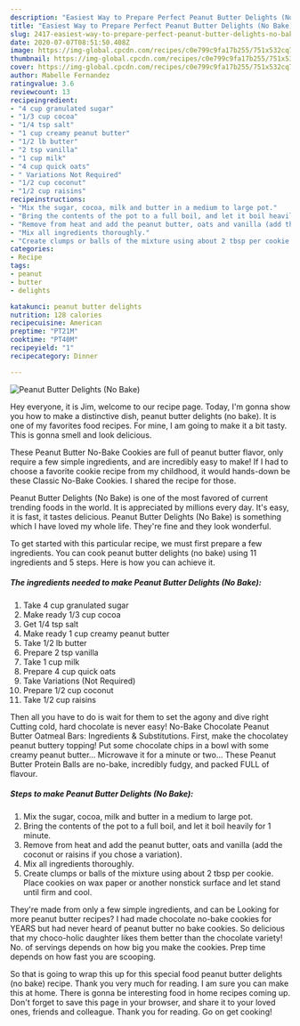 ```yaml
---
description: "Easiest Way to Prepare Perfect Peanut Butter Delights (No Bake)"
title: "Easiest Way to Prepare Perfect Peanut Butter Delights (No Bake)"
slug: 2417-easiest-way-to-prepare-perfect-peanut-butter-delights-no-bake
date: 2020-07-07T08:51:50.408Z
image: https://img-global.cpcdn.com/recipes/c0e799c9fa17b255/751x532cq70/peanut-butter-delights-no-bake-recipe-main-photo.jpg
thumbnail: https://img-global.cpcdn.com/recipes/c0e799c9fa17b255/751x532cq70/peanut-butter-delights-no-bake-recipe-main-photo.jpg
cover: https://img-global.cpcdn.com/recipes/c0e799c9fa17b255/751x532cq70/peanut-butter-delights-no-bake-recipe-main-photo.jpg
author: Mabelle Fernandez
ratingvalue: 3.6
reviewcount: 13
recipeingredient:
- "4 cup granulated sugar"
- "1/3 cup cocoa"
- "1/4 tsp salt"
- "1 cup creamy peanut butter"
- "1/2 lb butter"
- "2 tsp vanilla"
- "1 cup milk"
- "4 cup quick oats"
- " Variations Not Required"
- "1/2 cup coconut"
- "1/2 cup raisins"
recipeinstructions:
- "Mix the sugar, cocoa, milk and butter in a medium to large pot."
- "Bring the contents of the pot to a full boil, and let it boil heavily for 1 minute."
- "Remove from heat and add the peanut butter, oats and vanilla (add the coconut or raisins if you chose a variation)."
- "Mix all ingredients thoroughly."
- "Create clumps or balls of the mixture using about 2 tbsp per cookie. Place cookies on wax paper or another nonstick surface and let stand until firm and cool."
categories:
- Recipe
tags:
- peanut
- butter
- delights

katakunci: peanut butter delights 
nutrition: 128 calories
recipecuisine: American
preptime: "PT21M"
cooktime: "PT40M"
recipeyield: "1"
recipecategory: Dinner

---
```



![Peanut Butter Delights (No Bake)](https://img-global.cpcdn.com/recipes/c0e799c9fa17b255/751x532cq70/peanut-butter-delights-no-bake-recipe-main-photo.jpg)

Hey everyone, it is Jim, welcome to our recipe page. Today, I'm gonna show you how to make a distinctive dish, peanut butter delights (no bake). It is one of my favorites food recipes. For mine, I am going to make it a bit tasty. This is gonna smell and look delicious.

These Peanut Butter No-Bake Cookies are full of peanut butter flavor, only require a few simple ingredients, and are incredibly easy to make! If I had to choose a favorite cookie recipe from my childhood, it would hands-down be these Classic No-Bake Cookies. I shared the recipe for those.

Peanut Butter Delights (No Bake) is one of the most favored of current trending foods in the world. It is appreciated by millions every day. It's easy, it is fast, it tastes delicious. Peanut Butter Delights (No Bake) is something which I have loved my whole life. They're fine and they look wonderful.


To get started with this particular recipe, we must first prepare a few ingredients. You can cook peanut butter delights (no bake) using 11 ingredients and 5 steps. Here is how you can achieve it.

<!--inarticleads1-->

##### The ingredients needed to make Peanut Butter Delights (No Bake):

1. Take 4 cup granulated sugar
1. Make ready 1/3 cup cocoa
1. Get 1/4 tsp salt
1. Make ready 1 cup creamy peanut butter
1. Take 1/2 lb butter
1. Prepare 2 tsp vanilla
1. Take 1 cup milk
1. Prepare 4 cup quick oats
1. Take  Variations (Not Required)
1. Prepare 1/2 cup coconut
1. Take 1/2 cup raisins


Then all you have to do is wait for them to set the agony and dive right Cutting cold, hard chocolate is never easy! No-Bake Chocolate Peanut Butter Oatmeal Bars: Ingredients &amp; Substitutions. First, make the chocolatey peanut buttery topping! Put some chocolate chips in a bowl with some creamy peanut butter… Microwave it for a minute or two… These Peanut Butter Protein Balls are no-bake, incredibly fudgy, and packed FULL of flavour. 

<!--inarticleads2-->

##### Steps to make Peanut Butter Delights (No Bake):

1. Mix the sugar, cocoa, milk and butter in a medium to large pot.
1. Bring the contents of the pot to a full boil, and let it boil heavily for 1 minute.
1. Remove from heat and add the peanut butter, oats and vanilla (add the coconut or raisins if you chose a variation).
1. Mix all ingredients thoroughly.
1. Create clumps or balls of the mixture using about 2 tbsp per cookie. Place cookies on wax paper or another nonstick surface and let stand until firm and cool.


They&#39;re made from only a few simple ingredients, and can be Looking for more peanut butter recipes? I had made chocolate no-bake cookies for YEARS but had never heard of peanut butter no bake cookies. So delicious that my choco-holic daughter likes them better than the chocolate variety! No. of servings depends on how big you make the cookies. Prep time depends on how fast you are scooping. 

So that is going to wrap this up for this special food peanut butter delights (no bake) recipe. Thank you very much for reading. I am sure you can make this at home. There is gonna be interesting food in home recipes coming up. Don't forget to save this page in your browser, and share it to your loved ones, friends and colleague. Thank you for reading. Go on get cooking!
